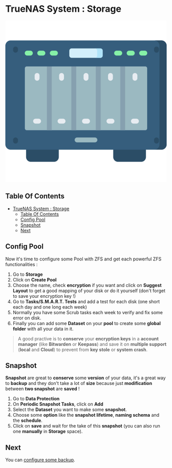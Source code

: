 # TrueNAS System : Storage

![Icon](../icon.png)

## Table Of Contents

- [TrueNAS System : Storage](#truenas-system--storage)
  - [Table Of Contents](#table-of-contents)
  - [Config Pool](#config-pool)
  - [Snapshot](#snapshot)
  - [Next](#next)

## Config Pool

Now it's time to configure some Pool with ZFS and get each powerful ZFS functionalities :

1) Go to **Storage**
2) Click on **Create Pool**
3) Choose the name, check **encryption** if you want and click on **Suggest Layout** to get a good mapping of your disk or do it yourself (don't forget to save your encryption key !)
4) Go to **Tasks/S.M.A.R.T. Tests** and add a test for each disk (one short each day and one long each week)
5) Normally you have some Scrub tasks each week to verify and fix some error on disk.
6) Finally you can add some **Dataset** on your **pool** to create some **global folder** with all your data in it.

> A good practive is to **conserve** your **encryption keys** in a **account manager** (like **Bitwarden** or **Keepass**) and save it on **multiple support** (**local** and **Cloud**) to prevent from **key stole** or **system crash**.

## Snapshot

**Snapshot** are great to **conserve** some **version** of your data, it's a great way to **backup** and they don't take a lot of **size** because just **modification** between **two snapshot** are **saved** !

1) Go to **Data Protection**
2) On **Periodic Snapshot Tasks**, click on **Add**
3) Select the **Dataset** you want to make some **snapshot**.
4) Choose some **option** like the **snapshot lifetime**, **naming schema** and the **schedule**.
5) Click on **save** and wait for the take of this **snapshot** (you can also run one **manually** in **Storage** space).

## Next

You can [configure some backup](./backup.md).
